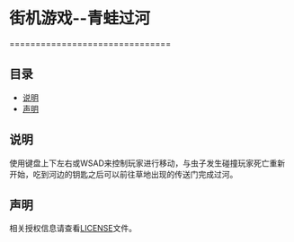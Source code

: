 # 街机游戏--青蛙过河
===============================
## 目录

* [说明](#说明)
* [声明](#声明)

## 说明

使用键盘上下左右或WSAD来控制玩家进行移动，与虫子发生碰撞玩家死亡重新开始，吃到河边的钥匙之后可以前往草地出现的传送门完成过河。

## 声明

相关授权信息请查看[LICENSE](/LICENSE)文件。